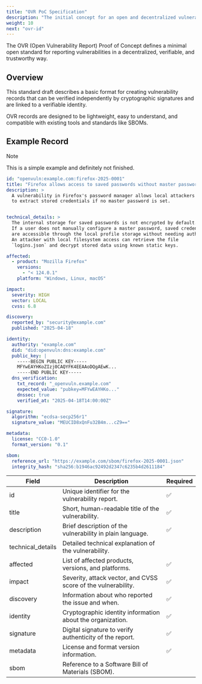 ```yaml
---
title: "OVR PoC Specification"
description: "The initial concept for an open and decentralized vulnerability reporting format."
weight: 10
next: "ovr-id"
---
```


The OVR (Open Vulnerability Report) Proof of Concept defines a minimal open standard for reporting vulnerabilities in a decentralized, verifiable, and trustworthy way.

## Overview

This standard draft describes a basic format for creating vulnerability records that can be verified independently by cryptographic signatures and are linked to a verifiable identity.

OVR records are designed to be lightweight, easy to understand, and compatible with existing tools and standards like SBOMs.

## Example Record

> [!NOTE]
This is a simple example and definitely not finished.

```yaml
id: "openvuln:example.com:firefox-2025-0001"
title: "Firefox allows access to saved passwords without master password"
description: >
  A vulnerability in Firefox's password manager allows local attackers
  to extract stored credentials if no master password is set.


technical_details: >
  The internal storage for saved passwords is not encrypted by default.
  If a user does not manually configure a master password, saved credentials
  are accessible through the local profile storage without needing authentication.
  An attacker with local filesystem access can retrieve the file
  `logins.json` and decrypt stored data using known static keys.

affected:
  - product: "Mozilla Firefox"
    versions:
      - "< 124.0.1"
    platform: "Windows, Linux, macOS"

impact:
  severity: HIGH
  vector: LOCAL
  cvss: 6.8

discovery:
  reported_by: "security@example.com"
  published: "2025-04-18"

identity:
  authority: "example.com"
  did: "did:openvuln:dns:example.com"
  public_key: |
    -----BEGIN PUBLIC KEY-----
    MFYwEAYHKoZIzj0CAQYFK4EEAAoDQgAEwK...
    -----END PUBLIC KEY-----
  dns_verification:
    txt_record: "_openvuln.example.com"
    expected_value: "pubkey=MFYwEAYHKo..."
    dnssec: true
    verified_at: "2025-04-18T14:00:00Z"

signature:
  algorithm: "ecdsa-secp256r1"
  signature_value: "MEUCID8xQnFu32B4m...cZ9=="

metadata:
  license: "CC0-1.0"
  format_version: "0.1"

sbom:
  reference_url: "https://example.com/sbom/firefox-2025-0001.json"
  integrity_hash: "sha256:b1946ac92492d2347c6235b4d2611184"
```


| Field            | Description                                                | Required |
|------------------|------------------------------------------------------------|----------|
| id               | Unique identifier for the vulnerability report.            | ✅       |
| title            | Short, human-readable title of the vulnerability.          | ✅       |
| description      | Brief description of the vulnerability in plain language.  | ✅       |
| technical_details| Detailed technical explanation of the vulnerability.        |        |
| affected         | List of affected products, versions, and platforms.        | ✅       |
| impact           | Severity, attack vector, and CVSS score of the vulnerability. | ✅    |
| discovery        | Information about who reported the issue and when.         | ✅       |
| identity         | Cryptographic identity information about the organization. | ✅       |
| signature        | Digital signature to verify authenticity of the report.    | ✅       |
| metadata         | License and format version information.                    | ✅       |
| sbom             | Reference to a Software Bill of Materials (SBOM).         |        | affected product. | 🔲
